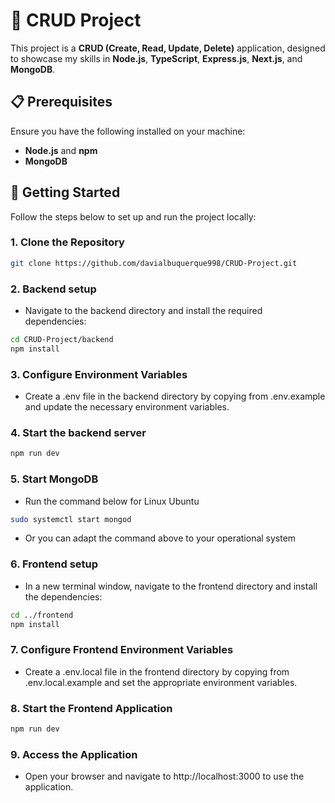 # 🚀 CRUD Project

This project is a **CRUD (Create, Read, Update, Delete)** application, designed to showcase my skills in **Node.js**, **TypeScript**, **Express.js**, **Next.js**, and **MongoDB**.

## 📋 Prerequisites

Ensure you have the following installed on your machine:

- **Node.js** and **npm**
- **MongoDB**

## 🚀 Getting Started

Follow the steps below to set up and run the project locally:

### 1. Clone the Repository
```bash
git clone https://github.com/davialbuquerque998/CRUD-Project.git
```

### 2. Backend setup

- Navigate to the backend directory and install the required dependencies:

```bash
cd CRUD-Project/backend
npm install
```

### 3. Configure Environment Variables

- Create a .env file in the backend directory by copying from .env.example and update the necessary environment variables.


### 4. Start the backend server
```bash
npm run dev
```
### 5. Start MongoDB

- Run the command below for Linux Ubuntu 

```bash
sudo systemctl start mongod
```
- Or you can adapt the command above to your operational system

### 6. Frontend setup

- In a new terminal window, navigate to the frontend directory and install the dependencies:

```bash
cd ../frontend
npm install
```


### 7. Configure Frontend Environment Variables 

- Create a .env.local file in the frontend directory by copying from .env.local.example and set the appropriate environment variables.

### 8. Start the Frontend Application

```bash
npm run dev
```

### 9. Access the Application

- Open your browser and navigate to http://localhost:3000 to use the application.
